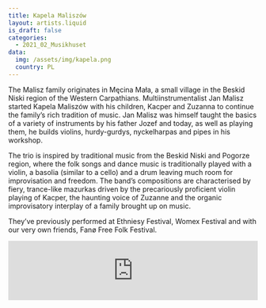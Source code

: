 ```yaml
---
title: Kapela Maliszów
layout: artists.liquid
is_draft: false
categories:
  - 2021_02_Musikhuset
data:
  img: /assets/img/kapela.png
  country: PL
---
```


The Malisz family originates in Męcina Mała, a small village in the Beskid Niski region of the Western Carpathians. Multiinstrumentalist Jan Malisz started Kapela Maliszów with his children, Kacper and Zuzanna to continue the family’s rich tradition of music. Jan Malisz was himself taught the basics of a variety of instruments by his father Jozef and today, as well as playing them, he builds violins, hurdy-gurdys, nyckelharpas and pipes in his workshop.

The trio is inspired by traditional music from the Beskid Niski and Pogorze region, where the folk songs and dance music is traditionally played with a violin, a basolia (similar to a cello) and a drum leaving much room for improvisation and freedom. The band’s compositions are characterised by fiery, trance-like mazurkas driven by the precariously proficient violin playing of Kacper, the haunting voice of Zuzanne and the organic improvisatory interplay of a family brought up on music.

They’ve previously performed at Ethniesy Festival, Womex Festival and with our very own friends, Fanø Free Folk Festival.

<iframe style="border: 0; width: 100%; height: 120px;" src="https://bandcamp.com/EmbeddedPlayer/album=330500039/size=large/bgcol=ffffff/linkcol=0687f5/tracklist=false/artwork=small/transparent=true/" seamless><a href="https://unzippedfly.bandcamp.com/album/wiejski-d-ez">Wiejski Dżez by Kapela Maliszów</a></iframe>
